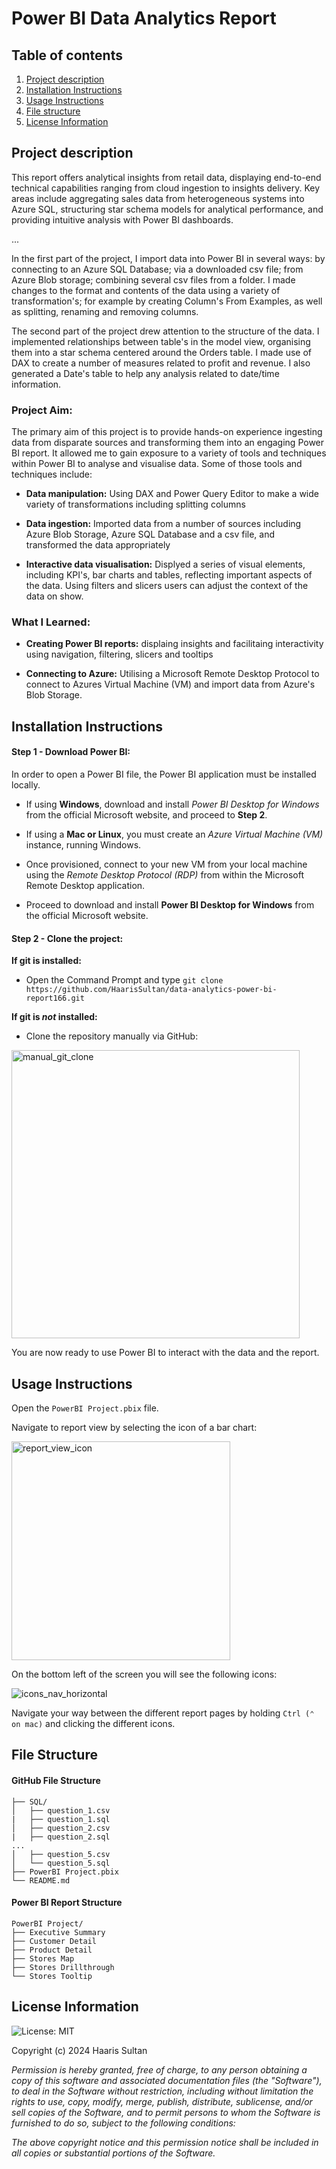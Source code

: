 # Power BI Data Analytics Report 

## Table of contents 
1. [Project description](#project-description)
1. [Installation Instructions](#installation-instructions)
1. [Usage Instructions](#usage-instructions)
1. [File structure](#file-structure)
1. [License Information](#license-information)

## Project description

This report offers analytical insights from retail data, displaying end-to-end technical capabilities ranging from cloud ingestion to insights delivery. Key areas include aggregating sales data from heterogeneous systems into Azure SQL, structuring star schema models for analytical performance, and providing intuitive analysis with Power BI dashboards.

... 

In the first part of the project, I import data into Power BI in several ways: by connecting to an Azure SQL Database; via a downloaded csv file; from Azure Blob storage; combining several csv files from a folder. I made changes to the format and contents of the data using a variety of transformation's; for example by creating Column's From Examples, as well as splitting, renaming and removing columns. 

The second part of the project drew attention to the structure of the data. I implemented relationships between table's in the model view, organising them into a star schema centered around the Orders table. I made use of DAX to create a number of measures related to profit and revenue. I also generated a Date's table to help any analysis related to date/time information. 

### Project Aim:
The primary aim of this project is to provide hands-on experience ingesting data from disparate sources and transforming them into an engaging Power BI report. It allowed me to gain exposure to a variety of tools and techniques within Power BI to analyse and visualise data. Some of those tools and techniques include: 

- **Data manipulation:** Using DAX and Power Query Editor to make a wide variety of transformations including splitting columns

- **Data ingestion:** Imported data from a number of sources including Azure Blob Storage, Azure SQL Database and a csv file, and transformed the data appropriately

- **Interactive data visualisation:** Displyed a series of visual elements, including KPI's, bar charts and tables, reflecting important aspects of the data. Using filters and slicers users can adjust the context of the data on show.


### What I Learned:

- **Creating Power BI reports:** displaing insights and facilitaing interactivity using navigation, filtering, slicers and tooltips
  
- **Connecting to Azure:** Utilising a Microsoft Remote Desktop Protocol to connect to Azures Virtual Machine (VM) and import data from Azure's Blob Storage. 

## Installation Instructions 

#### Step 1 - Download Power BI:

In order to open a Power BI file, the Power BI application must be installed locally. 

- If using **Windows**, download and install _Power BI Desktop for Windows_ from the official Microsoft website, and proceed to **Step 2**. 

- If using a **Mac or Linux**, you must create an _Azure Virtual Machine (VM)_ instance, running Windows. 

- Once provisioned, connect to your new VM from your local machine using the _Remote Desktop Protocol (RDP)_ from within the Microsoft Remote Desktop application. 

- Proceed to download and install **Power BI Desktop for Windows** from the official Microsoft website.

#### Step 2 - Clone the project:

**If git is installed:**

- Open the Command Prompt and type `git clone https://github.com/HaarisSultan/data-analytics-power-bi-report166.git`

**If git is _not_ installed:**

- Clone the repository manually via GitHub:

<img width="461" alt="manual_git_clone" src="https://github.com/HaarisSultan/data-analytics-power-bi-report166/assets/29152484/18b32b9e-4815-4477-bb6c-4154495a4431">


You are now ready to use Power BI to interact with the data and the report. 

## Usage Instructions

Open the `PowerBI Project.pbix` file. 

Navigate to report view by selecting the icon of a bar chart:

<img width="350" alt="report_view_icon" src="https://github.com/HaarisSultan/data-analytics-power-bi-report166/assets/29152484/4a48d6ca-6057-4bd6-abe3-beed0e84a7dc">


On the bottom left of the screen you will see the following icons:

![icons_nav_horizontal](https://github.com/HaarisSultan/data-analytics-power-bi-report166/assets/29152484/2413e77a-0b4d-4fe3-8618-88437cd90fcc)

Navigate your way between the different report pages by holding `Ctrl (⌃ on mac)` and clicking the different icons. 

## File Structure

#### GitHub File Structure 
```.
├── SQL/
│   ├── question_1.csv
|   ├── question_1.sql
│   ├── question_2.csv
|   ├── question_2.sql
...
│   ├── question_5.csv
│   └── question_5.sql
├── PowerBI Project.pbix
└── README.md
```

#### Power BI Report Structure 
```
PowerBI Project/ 
├── Executive Summary
├── Customer Detail
├── Product Detail
├── Stores Map
├── Stores Drillthrough
└── Stores Tooltip
```

## License Information

![License: MIT](https://img.shields.io/badge/License-MIT-yellow.svg)

Copyright (c) 2024 Haaris Sultan

*Permission is hereby granted, free of charge, to any person obtaining a copy
of this software and associated documentation files (the "Software"), to deal
in the Software without restriction, including without limitation the rights
to use, copy, modify, merge, publish, distribute, sublicense, and/or sell
copies of the Software, and to permit persons to whom the Software is
furnished to do so, subject to the following conditions:*

*The above copyright notice and this permission notice shall be included in all
copies or substantial portions of the Software.*
